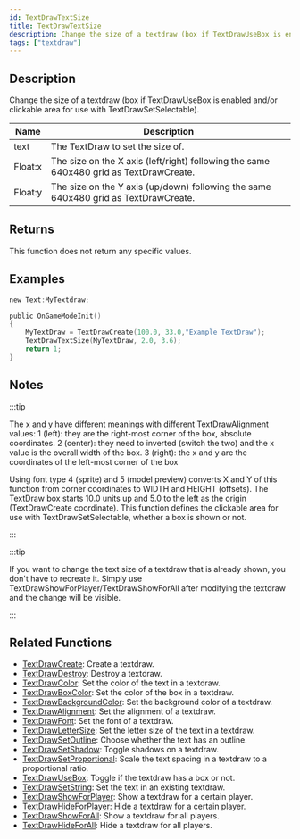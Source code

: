 ```yaml
---
id: TextDrawTextSize
title: TextDrawTextSize
description: Change the size of a textdraw (box if TextDrawUseBox is enabled and/or clickable area for use with TextDrawSetSelectable).
tags: ["textdraw"]
---
```


## Description

Change the size of a textdraw (box if TextDrawUseBox is enabled and/or clickable area for use with TextDrawSetSelectable).

| Name    | Description                                                                            |
| ------- | -------------------------------------------------------------------------------------- |
| text    | The TextDraw to set the size of.                                                       |
| Float:x | The size on the X axis (left/right) following the same 640x480 grid as TextDrawCreate. |
| Float:y | The size on the Y axis (up/down) following the same 640x480 grid as TextDrawCreate.    |

## Returns

This function does not return any specific values.

## Examples

```c
new Text:MyTextdraw;

public OnGameModeInit()
{
    MyTextDraw = TextDrawCreate(100.0, 33.0,"Example TextDraw");
    TextDrawTextSize(MyTextDraw, 2.0, 3.6);
    return 1;
}
```

## Notes

:::tip

The x and y have different meanings with different TextDrawAlignment values: 1 (left): they are the right-most corner of the box, absolute coordinates. 2 (center): they need to inverted (switch the two) and the x value is the overall width of the box. 3 (right): the x and y are the coordinates of the left-most corner of the box

Using font type 4 (sprite) and 5 (model preview) converts X and Y of this function from corner coordinates to WIDTH and HEIGHT (offsets). The TextDraw box starts 10.0 units up and 5.0 to the left as the origin (TextDrawCreate coordinate). This function defines the clickable area for use with TextDrawSetSelectable, whether a box is shown or not.

:::

:::tip

If you want to change the text size of a textdraw that is already shown, you don't have to recreate it. Simply use TextDrawShowForPlayer/TextDrawShowForAll after modifying the textdraw and the change will be visible.

:::

## Related Functions

- [TextDrawCreate](TextDrawCreate.md): Create a textdraw.
- [TextDrawDestroy](TextDrawDestroy.md): Destroy a textdraw.
- [TextDrawColor](TextDrawColor.md): Set the color of the text in a textdraw.
- [TextDrawBoxColor](TextDrawBoxColor.md): Set the color of the box in a textdraw.
- [TextDrawBackgroundColor](TextDrawBackgroundColor.md): Set the background color of a textdraw.
- [TextDrawAlignment](TextDrawAlignment.md): Set the alignment of a textdraw.
- [TextDrawFont](TextDrawFont.md): Set the font of a textdraw.
- [TextDrawLetterSize](TextDrawLetterSize.md): Set the letter size of the text in a textdraw.
- [TextDrawSetOutline](TextDrawSetOutline.md): Choose whether the text has an outline.
- [TextDrawSetShadow](TextDrawSetShadow.md): Toggle shadows on a textdraw.
- [TextDrawSetProportional](TextDrawSetProportional.md): Scale the text spacing in a textdraw to a proportional ratio.
- [TextDrawUseBox](TextDrawUseBox.md): Toggle if the textdraw has a box or not.
- [TextDrawSetString](TextDrawSetString.md): Set the text in an existing textdraw.
- [TextDrawShowForPlayer](TextDrawShowForPlayer.md): Show a textdraw for a certain player.
- [TextDrawHideForPlayer](TextDrawHideForPlayer.md): Hide a textdraw for a certain player.
- [TextDrawShowForAll](TextDrawShowForAll.md): Show a textdraw for all players.
- [TextDrawHideForAll](TextDrawHideForAll.md): Hide a textdraw for all players.
